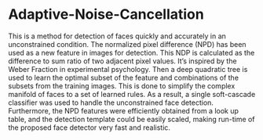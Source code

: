 # Adaptive-Noise-Cancellation

This is a method for detection of faces quickly and accurately in an unconstrained condition. The normalized pixel difference (NPD) has been used as a new feature in images for detection. This NDP is calculated as the difference to sum ratio of two adjacent pixel values. It’s inspired by the Weber Fraction in experimental psychology. Then a deep quadratic tree is used to learn the optimal subset of the feature and combinations of the subsets from the training images. This is done to simplify the complex manifold of faces to a set of learned rules. As a result, a single soft-cascade classifier was used to handle the unconstrained face detection. Furthermore, the NPD features were efficiently obtained from a look up table, and the detection template could be easily scaled, making run-time of the proposed face detector very fast and realistic.
